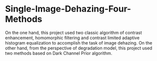 # Single-Image-Dehazing-Four-Methods
On the one hand, this project used two classic algorithm of contrast enhancement, homomorphic filtering and contrast limited adaptive histogram equalization to accomplish the task of image dehazing. On the other hand, from the perspective of degradation model, this project used two methods based on Dark Channel Prior algorithm.
